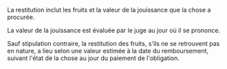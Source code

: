 La restitution inclut les fruits et la valeur de la jouissance que la chose a procurée.

La valeur de la jouissance est évaluée par le juge au jour où il se prononce.

Sauf stipulation contraire, la restitution des fruits, s'ils ne se retrouvent pas en nature, a lieu selon une valeur estimée à la date du remboursement, suivant l'état de la chose au jour du paiement de l'obligation.
